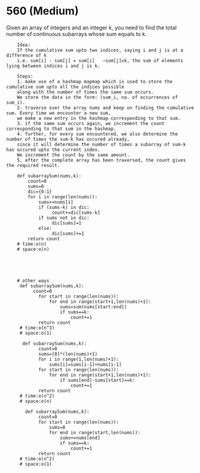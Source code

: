 

# 560 (Medium)
Given an array of integers and an integer k, you need to find the total number of continuous subarrays whose sum equals to k.

        Idea:
        If the cumulative sum upto two indices, saying i and j is at a difference of k 
        i.e. sum[i] - sum[j] = sum[i]   −sum[j]=k, the sum of elements lying between indices i and j is k.

        Steps:
        1. make use of a hashmap mapmap which is used to store the cumulative sum upto all the indices possible 
        along with the number of times the same sum occurs. 
        We store the data in the form: (sum_i, no. of occurrences of  sum_i).
        2. traverse over the array nums and keep on finding the cumulative sum. Every time we encounter a new sum, 
        we make a new entry in the hashmap corresponding to that sum. 
        3. if the same sum occurs again, we increment the count corresponding to that sum in the hashmap. 
        4. further, for every sum encountered, we also determine the number of times the sum-k has occured already, 
        since it will determine the number of times a subarray of sum-k has occured upto the current index. 
        We increment the count by the same amount.
        5. after the complete array has been traversed, the count gives the required result.

        def subarraySum(nums,k):
            count=0
            sums=0
            dic={0:1}
            for i in range(len(nums)):
                sums+=nums[i]
                if (sums-k) in dic:
                     count+=dic[sums-k]
                if sums not in dic:
                     dic[sums]=1
                else:
                     dic[sums]+=1
            return count
        # time:o(n)
        # space:o(n)
        
        
        
        
        
        # other ways
         def subarraySum(nums,k):
              count=0
                for start in range(len(nums)):
                    for end in range(start+1,len(nums)+1):
                        sums=sum(nums[start:end])
                        if sums==k:
                            count+=1
                return count  
         # time:o(n^3)
         # space:o(1)
         
          def subarraySum(nums,k):   
                count=0
                sums=[0]*(len(nums)+1)
                for i in range(1,len(nums)+1):
                    sums[i]=sums[i-1]+nums[i-1]
                for start in range(len(nums)):
                    for end in range(start+1,len(nums)+1):
                        if sums[end]-sums[start]==k:
                            count+=1
                return count
         # time:o(n^2)
         # space:o(n)
         
           def subarraySum(nums,k):
                count=0
                for start in range(len(nums)):
                    sums=0
                    for end in range(start,len(nums)):
                        sums+=nums[end]
                        if sums==k:
                            count+=1
                return count
         # time:o(n^2)
         # space:o(1)


